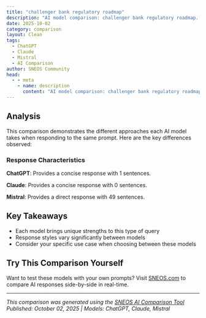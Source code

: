 ```yaml
---
title: "challenger bank regulatory roadmap"
description: "AI model comparison: challenger bank regulatory roadmap..."
date: 2025-10-02
category: comparison
layout: Clean
tags:
  - ChatGPT
  - Claude
  - Mistral
  - AI Comparison
author: SNEOS Community
head:
  - - meta
    - name: description
      content: "AI model comparison: challenger bank regulatory roadmap..."
---
```


<ChatComparison
  title="challenger bank regulatory roadmap"
  prompt="challenger bank regulatory roadmap"
  :responses='{
    "ChatGPT": "Establishing a regulatory roadmap for a challenger bank involves navigating a wide array of regulations and compliance requirements that govern banking activities. The specific pathway might vary depending on the jurisdiction and the specific services offered by the challenger bank, but a general regulatory roadmap would typically follow these key stages:\n\n### 1. **Market Research and Planning**\n   - **Identify Target Market**: Understand the customer segment and geographic area you wish to serve.\n   - **Competitive Analysis**: Analyze other challenger banks and traditional banks in the market.\n   - **Regulatory Environment Assessment**: Research the specific regulations applicable within your jurisdiction.\n\n### 2. **Business Model Development**\n   - **Define Services**: Determine the range of services (e.g., account management, loans, payment services, etc.) to be offered.\n   - **Technology Infrastructure**: Build a robust technology platform that meets regulatory and operational needs.\n\n### 3. **Regulatory Licensing**\n   - **Choose Banking Charter**: Decide between different types of banking licenses (e.g., commercial bank, savings bank, etc.) based on service offerings.\n   - **Prepare Application**: Gather necessary documentation, including:\n     - Business plan\n     - Financial projections\n     - Risk management framework\n     - Compliance program\n   - **Submission to Regulatory Authority**: Submit the application to the relevant banking authority (e.g., Federal Reserve, OCC in the U.S.; PRA, FCA in the U.K.).\n\n### 4. **Compliance Framework Development**\n   - **Corporate Governance**: Establish a board of directors and governance structures compliant with regulations.\n   - **Internal Policies and Procedures**: Develop policies related to:\n     - Anti-Money Laundering (AML)\n     - Know Your Customer (KYC)\n     - Consumer protection\n     - Data protection (GDPR, CCPA, etc.)\n   - **Risk Management**: Implement risk management protocols that align with regulatory expectations.\n\n### 5. **Technological Compliance**\n   - **Security Measures**: Ensure that technology infrastructure complies with cybersecurity regulations.\n   - **Data Protection Compliance**: Set systems in place to protect customer data and ensure compliance with data protection laws.\n\n### 6. **Engagement with Regulators**\n   - **Ongoing Communication**: Maintain open lines of communication with regulators throughout the application and licensing process.\n   - **Respond to Inquiries**: Be prepared to provide additional information and clarify details as needed.\n\n### 7. **Launch Preparation**\n   - **Final Regulatory Approvals**: Secure all necessary regulatory approvals before launching.\n   - **Testing**: Conduct testing of systems and services to ensure they meet both consumer expectations and regulatory standards.\n\n### 8. **Market Launch**\n   - **Go Live**: Launch the banking services to the public.\n   - **Public Relations and Marketing**: Promote the new bank and its unique offerings to attract customers.\n\n### 9. **Post-Launch Compliance Monitoring**\n   - **Ongoing Compliance Monitoring**: Continuously monitor compliance with applicable regulations.\n   - **Regular Reporting**: Submit required reports to regulators regarding financial performance, risk assessments, and compliance audits.\n   - **Adaptation and Improvements**: Adjust policies and practices based on regulatory feedback and evolving market conditions.\n\n### 10. **Engagement with Regulatory Changes**\n   - **Stay Informed**: Keep abreast of changes in banking regulations that could affect operations.\n   - **Adapt Policies**: Regularly update internal policies to align with new regulations and ensure ongoing compliance.\n\n### Conclusion\nThis regulatory roadmap for challenger banks emphasizes thorough planning, compliance readiness, and continuous engagement with regulatory bodies. Each step must be carefully executed to navigate the complex regulatory landscape effectively, ensuring not only legality but also fostering customer trust in the bank&#39;s operations.",
    "Claude": "# Challenger Bank Regulatory Roadmap\n\n## Phase 1: Pre-Application Planning (6-12 months)\n\n### Market Research \u0026 Business Planning\n- **Market Analysis**: Identify target segments and competitive landscape\n- **Business Model Development**: Define value proposition and revenue streams\n- **Financial Projections**: 3-5 year forecasts including capital requirements\n- **Technology Architecture**: Core banking platform selection and design\n- **Compliance Framework**: Initial regulatory mapping\n\n### Team Assembly\n- **Leadership Team**: CEO, CRO, CTO, CFO with relevant experience\n- **Board of Directors**: Independent directors with banking/regulatory expertise\n- **Key Personnel**: Compliance, risk management, operations heads\n- **Advisory Board**: Industry experts and potential investors\n\n## Phase 2: Regulatory Pathway Selection (2-3 months)\n\n### Choose Your Route\n**Option A: Full Banking License**\n- Direct application to primary regulator\n- Longer timeline (18-36 months)\n- Full banking capabilities from day one\n\n**Option B: Gradual Approach**\n- Start with e-money/payment license\n- Partner with established bank initially\n- Apply for banking license later\n\n**Option C: Banking-as-a-Service (BaaS)**\n- White-label banking services\n- Faster market entry\n- Limited differentiation potential\n\n## Phase 3: Licensing Application (12-24 months)\n\n### Documentation Package\n- **Application Forms**: Complete regulatory submissions\n- **Business Plan**: Detailed strategy and financial projections\n- **Risk Management**: Comprehensive risk appetite and controls\n- **IT Systems**: Technology infrastructure and security measures\n- **Compliance Manual**: Policies covering all regulatory requirements\n- **Recovery \u0026 Resolution Plan**: Contingency planning\n\n### Capital Requirements\n- **Minimum Capital**: Varies by jurisdiction (\u00A31M-\u00A35M\u002B typically)\n- **Capital Adequacy**: Ongoing requirements (8-10%\u002B of risk-weighted assets)\n- **Liquidity Buffer**: Additional reserves for operational resilience\n- **Stress Testing**: Demonstrate survival under adverse scenarios\n\n## Phase 4: Regulatory Review Process (6-18 months)\n\n### Regulator Engagement\n- **Initial Assessment**: Completeness and quality review\n- **Deep Dive Review**: Business model viability assessment\n- **Management Interviews**: Fit and proper assessments\n- **Systems Testing**: IT infrastructure and security evaluation\n- **Pilot Program**: Restricted operations (if applicable)\n\n### Key Regulatory Areas\n- **Prudential Requirements**: Capital, liquidity, large exposures\n- **Conduct Rules**: Customer protection and fair treatment\n- **Operational Resilience**: Business continuity and outsourcing\n- **Financial Crime**: AML, sanctions, fraud prevention\n- **Data Protection**: GDPR compliance and data governance\n\n## Phase 5: Authorization \u0026 Launch Preparation (3-6 months)\n\n### License Grant Conditions\n- **Restrictions**: Initial limitations on activities/customer base\n- **Reporting Requirements**: Enhanced monitoring and reporting\n- **Milestone Requirements**: Specific targets for first year\n- **Skilled Persons Reviews**: Independent assessments\n\n### Go-Live Preparation\n- **System Integration**: Final testing and integration\n- **Staff Training**: Regulatory and operational procedures\n- **Customer Onboarding**: KYC/AML processes and systems\n- **Marketing Compliance**: Regulatory approval of communications\n\n## Phase 6: Post-Launch Compliance (Ongoing)\n\n### Regular Obligations\n- **Reporting**: \n  - Monthly: Liquidity, capital positions\n  - Quarterly: Financial returns, risk metrics\n  - Annual: Audited accounts, governance reports\n  - Ad-hoc: Material changes, incidents\n\n### Ongoing Requirements\n- **Supervisory Meetings**: Regular regulator engagement\n- **Stress Testing**: Annual or periodic assessments\n- **Governance**: Board effectiveness and risk oversight\n- **Change Management**: Pre-approval for significant changes\n- **Customer Complaints**: FOS membership and handling procedures\n\n## Key Regulatory Considerations by Jurisdiction\n\n### United Kingdom (PRA/FCA)\n- **SMCR**: Senior Managers \u0026 Certification Regime\n- **ICAAP/ILAAP**: Capital and liquidity assessment\n- **Operational Resilience**: New requirements from 2022\n\n### European Union (ECB/National Regulators)\n- **CRD V/CRR II**: Capital Requirements Directive/Regulation\n- **PSD2**: Payment Services Directive compliance\n- **GDPR**: Data protection requirements\n\n### United States (Federal",
    "Mistral": "Creating a challenger bank involves navigating a complex regulatory landscape. Here\u0027s a roadmap to help you understand the key regulatory steps:\n\n### 1. **Initial Planning and Research**\n   - **Market Analysis:** Understand the market needs, competition, and opportunities.\n   - **Business Model:** Define your business model, target market, and unique value proposition.\n   - **Regulatory Environment:** Research the regulatory requirements in your target jurisdictions.\n\n### 2. **Legal and Regulatory Setup**\n   - **Legal Structure:** Choose the appropriate legal structure (e.g., LLC, corporation).\n   - **Regulatory Authority:** Identify the relevant regulatory authorities (e.g., FCA in the UK, FDIC in the US).\n   - **Licensing:** Determine the type of banking license you need (e.g., full banking license, e-money license).\n\n### 3. **Pre-Application Phase**\n   - **Business Plan:** Develop a comprehensive business plan outlining your strategy, financial projections, and risk management framework.\n   - **Compliance Framework:** Establish a robust compliance framework, including AML/KYC procedures, data protection, and consumer protection policies.\n   - **Technology Infrastructure:** Ensure your technology infrastructure meets regulatory standards for security, reliability, and scalability.\n\n### 4. **Application Phase**\n   - **Pre-Application Meeting:** Schedule a pre-application meeting with the regulatory authority to discuss your plans and receive guidance.\n   - **Formal Application:** Submit a formal application for a banking license, including detailed documentation on your business plan, financial projections, risk management, and compliance framework.\n   - **Due Diligence:** Be prepared for extensive due diligence by the regulatory authority, including background checks on key personnel and financial audits.\n\n### 5. **Approval and Pre-Launch Phase**\n   - **Conditional Approval:** Receive conditional approval from the regulatory authority, which may include specific conditions to be met before full approval.\n   - **Capital Requirements:** Ensure you meet the minimum capital requirements set by the regulatory authority.\n   - **Operational Readiness:** Finalize your operational readiness, including staffing, technology, and customer service.\n\n### 6. **Launch Phase**\n   - **Full Approval:** Obtain full approval from the regulatory authority.\n   - **Go-Live:** Launch your challenger bank, ensuring all systems and processes are fully operational.\n   - **Customer Acquisition:** Begin customer acquisition and onboarding, ensuring compliance with all regulatory requirements.\n\n### 7. **Post-Launch and Ongoing Compliance**\n   - **Regular Reporting:** Comply with regular reporting requirements to the regulatory authority.\n   - **Audits and Inspections:** Be prepared for periodic audits and inspections by the regulatory authority.\n   - **Continuous Improvement:** Continuously improve your compliance framework and risk management practices to adapt to changing regulatory requirements and market conditions.\n\n### 8. **Expansion and Scaling**\n   - **Geographic Expansion:** If planning to expand to new markets, research and comply with the regulatory requirements in those jurisdictions.\n   - **Product Diversification:** Ensure any new products or services comply with regulatory standards.\n   - **Partnerships and Collaborations:** Form strategic partnerships and collaborations to enhance your offerings and market reach.\n\n### Key Regulatory Considerations:\n   - **AML/KYC:** Anti-Money Laundering and Know Your Customer procedures.\n   - **Data Protection:** Compliance with data protection regulations (e.g., GDPR in Europe).\n   - **Consumer Protection:** Ensuring fair treatment of customers and transparency in services.\n   - **Risk Management:** Robust frameworks for managing financial, operational, and cyber risks.\n   - **Capital Adequacy:** Maintaining adequate capital reserves to ensure financial stability.\n\n### Conclusion\nNavigating the regulatory roadmap for a challenger bank is a complex and multi-faceted process. It requires a deep understanding of regulatory requirements, a robust compliance framework, and continuous adaptation to changing market conditions and regulatory standards. Engaging with regulatory authorities early and maintaining open communication throughout the process is crucial for success."
  }'
  published-date="08:34"
/>

## Analysis

This comparison demonstrates the different approaches each AI model takes when responding to the same prompt. Here are the key differences observed:

### Response Characteristics

**ChatGPT**: Provides a concise response with 1 sentences. 

**Claude**: Provides a concise response with 0 sentences. 

**Mistral**: Provides a direct response with 49 sentences. 

## Key Takeaways

- Each model brings unique strengths to this type of query
- Response styles vary significantly between models
- Consider your specific use case when choosing between these models

## Try This Comparison Yourself

Want to test these models with your own prompts? Visit [SNEOS.com](https://sneos.com) to compare AI responses side-by-side in real-time.

---

*This comparison was generated using the [SNEOS AI Comparison Tool](https://sneos.com)*
*Published: October 02, 2025 | Models: ChatGPT, Claude, Mistral*
